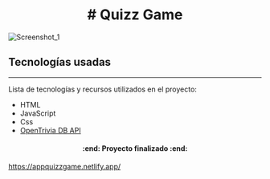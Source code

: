 <h1 align="center"> # Quizz Game </h1>

![Screenshot_1](https://github.com/RafOs14/QuizzGame/assets/81370636/9ba1f5f5-6f2d-472d-9deb-d419b4d5cd99)

## Tecnologías usadas
***
Lista de tecnologías y recursos utilizados en el proyecto:
* HTML
* JavaScript
* Css
* [OpenTrivia DB API](https://opentdb.com/)

<h4 align="center">
:end: Proyecto finalizado :end:
</h4>

https://appquizzgame.netlify.app/
